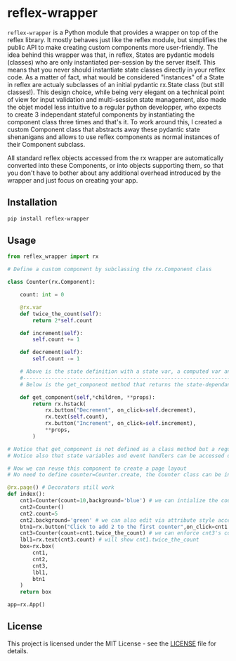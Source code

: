 # reflex-wrapper

`reflex-wrapper` is a Python module that provides a wrapper on top of the reflex library. It mostly behaves just like the reflex module, but simplifies the public API to make creating custom components more user-friendly. The idea behind this wrapper was that, in reflex, States are pydantic models (classes) who are only instantiated per-session by the server itself. This means that you never should instantiate state classes directly in your reflex code. As a matter of fact, what would be considered "instances" of a State in reflex are actualy subclasses of an initial pydantic rx.State class (but still classes!).
This design choice, while being very elegant on a technical point of view for input validation and multi-session state management, also made the objet model less intuitive to a regular python developper, who expects to create 3 independant stateful components by instantiating the component class three times and that's it. To work around this, I created a custom Component class that abstracts away these pydantic state shenanigans and allows to use reflex components as normal instances of their Component subclass. 

All standard reflex objects accessed from the rx wrapper are automatically converted into these Components, or into objects supporting them, so that you don't have to bother about any additional overhead introduced by the wrapper and just focus on creating your app.

## Installation

```bash
pip install reflex-wrapper
```

## Usage

```python
from reflex_wrapper import rx

# Define a custom component by subclassing the rx.Component class

class Counter(rx.Component):

    count: int = 0

    @rx.var
    def twice_the_count(self):
        return 2*self.count

    def increment(self):
        self.count += 1

    def decrement(self):
        self.count -= 1

    # Above is the state definition with a state var, a computed var and event handlers
    #----------------------------------------------------------------------
    # Below is the get_component method that returns the state-dependant layout of the component

    def get_component(self,*children, **props):
        return rx.hstack(
            rx.button("Decrement", on_click=self.decrement),
            rx.text(self.count),
            rx.button("Increment", on_click=self.increment),
            **props,
        )

# Notice that get_component is not defined as a class method but a regular instance method
# Notice also that state variables and event handlers can be accessed directly from self

# Now we can reuse this component to create a page layout
# No need to define counter=Counter.create, the Counter class can be instantiated directly into Component objects

@rx.page() # Decorators still work
def index():
    cnt1=Counter(count=10,background='blue') # we can intialize the count state value directly from props
    cnt2=Counter()
    cnt2.count=5
    cnt2.background='green' # we can also edit via attribute style access after instantiation
    btn1=rx.button("Click to add 2 to the first counter",on_click=cnt1.set_count(cnt1.count+2)) # state variables / methods / setters can be accessed directly from the component instance
    cnt3=Counter(count=cnt1.twice_the_count) # we can enforce cnt3's count to echo some (computed) state var of cnt1. (methods modifying cnt3's count will have no visible effect anymore)
    lbl1=rx.text(cnt3.count) # will show cnt1.twice_the_count 
    box=rx.box(
        cnt1,
        cnt2,
        cnt3,
        lbl1,
        btn1
    )
    return box

app=rx.App()
```

## License

This project is licensed under the MIT License - see the [LICENSE](LICENSE) file for details.
